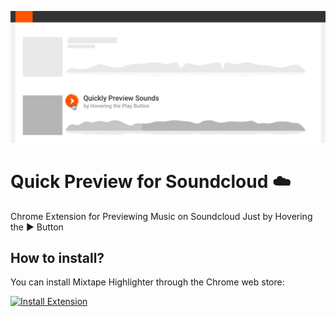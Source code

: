 
![Screen Shot](assets/Promo-github.png?raw=true)

# Quick Preview for Soundcloud ☁️

Chrome Extension for Previewing Music on Soundcloud Just by Hovering the ▶️ Button

## How to install?

You can install Mixtape Highlighter through the Chrome web store: 

[![Install Extension](https://developer.chrome.com/webstore/images/ChromeWebStore_Badge_v2_340x96.png)](https://chrome.google.com/webstore/detail/quick-preview-for-soundcl/lghceigagnfccdnkpdfbbhjjegijbjmp)


